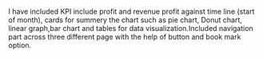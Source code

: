 I have included KPI include profit and revenue profit against time line (start of month), cards for summery the chart such as pie chart, Donut chart, linear graph,bar chart and tables for data visualization.Included navigation part across three different page with the help of button and book mark option.
